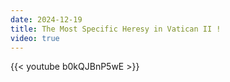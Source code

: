 ```yaml
---
date: 2024-12-19
title: The Most Specific Heresy in Vatican II !
video: true
---
```



{{< youtube b0kQJBnP5wE >}}
